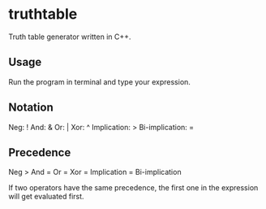 # truthtable
Truth table generator written in C++.
## Usage
Run the program in terminal and type your expression.
## Notation
Neg: !
And: &
Or: |
Xor: ^
Implication: >
Bi-implication: =
## Precedence
Neg > And = Or = Xor = Implication = Bi-implication

If two operators have the same precedence, the first one in the expression will get evaluated first.
